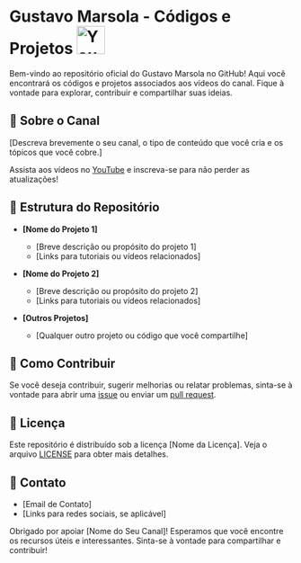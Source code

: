 # Gustavo Marsola - Códigos e Projetos <img src="https://www.iconfinder.com/data/icons/social-media-2285/512/1_Youtube_colored_svg-512.png" alt="YouTube Logo" width="50"/>


Bem-vindo ao repositório oficial do Gustavo Marsola no GitHub! Aqui você encontrará os códigos e projetos associados aos vídeos do canal. Fique à vontade para explorar, contribuir e compartilhar suas ideias.

## 🚀 Sobre o Canal

[Descreva brevemente o seu canal, o tipo de conteúdo que você cria e os tópicos que você cobre.]

Assista aos vídeos no [YouTube](https://www.youtube.com/channel/UCdF6sIM85qV0QrXQck7JfpQ) e inscreva-se para não perder as atualizações!

## 📂 Estrutura do Repositório

- **[Nome do Projeto 1]**
  - [Breve descrição ou propósito do projeto 1]
  - [Links para tutoriais ou vídeos relacionados]

- **[Nome do Projeto 2]**
  - [Breve descrição ou propósito do projeto 2]
  - [Links para tutoriais ou vídeos relacionados]

- **[Outros Projetos]**
  - [Qualquer outro projeto ou código que você compartilhe]

## 🔧 Como Contribuir

Se você deseja contribuir, sugerir melhorias ou relatar problemas, sinta-se à vontade para abrir uma [issue](https://github.com/seuusername/seurepositorio/issues) ou enviar um [pull request](https://github.com/seuusername/seurepositorio/pulls).

## 📄 Licença

Este repositório é distribuído sob a licença [Nome da Licença]. Veja o arquivo [LICENSE](LICENSE) para obter mais detalhes.

## 📧 Contato

- [Email de Contato]
- [Links para redes sociais, se aplicável]

Obrigado por apoiar [Nome do Seu Canal]! Esperamos que você encontre os recursos úteis e interessantes. Sinta-se à vontade para compartilhar e contribuir!

